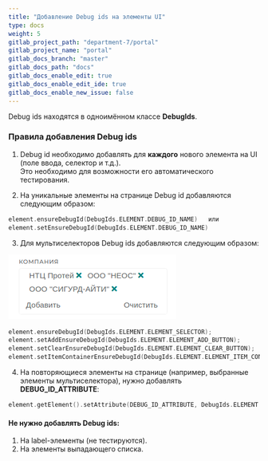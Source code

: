 ```yaml
---
title: "Добавление Debug ids на элементы UI"
type: docs
weight: 5
gitlab_project_path: "department-7/portal"
gitlab_project_name: "portal"
gitlab_docs_branch: "master"
gitlab_docs_path: "docs"
gitlab_docs_enable_edit: true
gitlab_docs_enable_edit_ide: true
gitlab_docs_enable_new_issue: false
---
```


Debug ids находятся в одноимённом классе **DebugIds**.

### Правила добавления Debug ids

1. Debug id необходимо добавлять для **каждого** нового элемента на UI (поле ввода, селектор и т.д.).  
   Это необходимо для возможности его автоматического тестирования.

2. На уникальные элементы на странице Debug id добавляются следующим образом:

```kotlin
element.ensureDebugId(DebugIds.ELEMENT.DEBUG_ID_NAME)   или
element.setEnsureDebugId(DebugIds.ELEMENT.DEBUG_ID_NAME)
```

3. Для мультиселекторов Debug ids добавляются следующим образом:

![multiselector](multiselector.png)

```kotlin
element.ensureDebugId(DebugIds.ELEMENT.ELEMENT_SELECTOR);
element.setAddEnsureDebugId(DebugIds.ELEMENT.ELEMENT_ADD_BUTTON);
element.setClearEnsureDebugId(DebugIds.ELEMENT.ELEMENT_CLEAR_BUTTON);
element.setItemContainerEnsureDebugId(DebugIds.ELEMENT.ELEMENT_ITEM_CONTAINER);
```

4. На повторяющиеся элементы на странице (например, выбранные элементы мультиселектора), нужно добавлять **DEBUG_ID_ATTRIBUTE**:

```kotlin
element.getElement().setAttribute(DEBUG_ID_ATTRIBUTE, DebugIds.ELEMENT.DEBUG_ID_NAME);
```

#### Не нужно добавлять Debug ids:

1. На label-элементы (не тестируются).
2. На элементы выпадающего списка.
